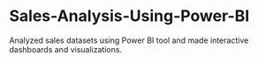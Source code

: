 # Sales-Analysis-Using-Power-BI
Analyzed sales datasets using Power BI tool and made interactive dashboards and visualizations.
